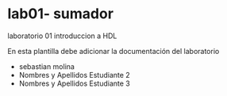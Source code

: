 # lab01- sumador 
laboratorio 01 introduccion a HDL

En esta plantilla debe adicionar la documentación del laboratorio

* sebastian molina
* Nombres y Apellidos Estudiante 2
* Nombres y Apellidos Estudiante 3

